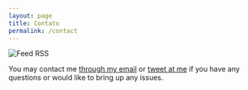 ```yaml
---
layout: page
title: Contato
permalink: /contact
---
```

<img src="https://i1.wp.com/dev.geanramos.com.br/portfolio/assets/img/contato-geanramos.png?resize=683,114" alt="Feed RSS" style=" max-width: 99%; ">

You may contact me [through my email](mailto:l.nguyen.paul@gmail.com) or [tweet at me](https://twitter.com/intent/tweet?text=%40geanramos) if you have any questions or would like to bring up any issues.
